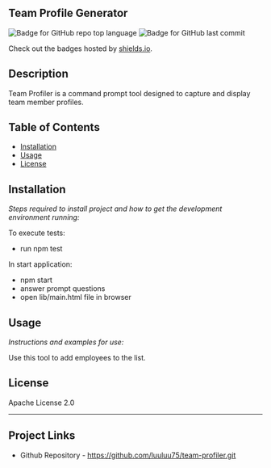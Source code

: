 ## Team Profile Generator

   ![Badge for GitHub repo top language](https://img.shields.io/github/languages/top/luuluu75/team-profiler?style=flat&logo=appveyor) ![Badge for GitHub last commit](https://img.shields.io/github/last-commit/luuluu75/team-profiler?style=flat&logo=appveyor)
   
   Check out the badges hosted by [shields.io](https://shields.io/).
   
   
   ## Description 
   Team Profiler is a command prompt tool designed to capture and display team member profiles. 
 

   ## Table of Contents
   * [Installation](#installation)
   * [Usage](#usage)
   * [License](#license)
   
   ## Installation
   
   *Steps required to install project and how to get the development environment running:*
  
  To execute tests:
   * run npm test
   
   In start application:
   * npm start
   * answer prompt questions
   * open lib/main.html file in browser
    
   
   ## Usage 
   
   *Instructions and examples for use:*
   
   Use this tool to add employees to the list.
   
   ## License
   
   Apache License 2.0
   
   ---

   ## Project Links

   * Github Repository - https://github.com/luuluu75/team-profiler.git
